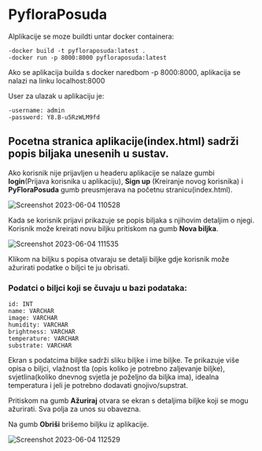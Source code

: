 # PyfloraPosuda

Alplikacije se moze buildti untar docker containera:

    -docker build -t pyfloraposuda:latest .
    -docker run -p 8000:8000 pyfloraposuda:latest

Ako se aplikacija builda s docker naredbom -p 8000:8000, aplikacija se nalazi na linku localhost:8000

User za ulazak u aplikaciju je:

    -username: admin
    -password: Y8.B-u5RzWLM9fd

## Pocetna stranica aplikacije(index.html) sadrži popis biljaka unesenih u sustav.

Ako korisnik nije prijavljen u headeru aplikacije se nalaze gumbi  **login**(Prijava korisnika u aplikaciju), **Sign up** (Kreiranje novog korisnika) i **PyFloraPosuda** gumb preusmjerava na početnu stranicu(index.html).




![Screenshot 2023-06-04 110528](https://github.com/RenatoSeva/pyfloraposuda/assets/78822975/a6b593a4-2c7a-4c60-b2cc-254808de0eb6)

Kada se korisnik prijavi prikazuje se popis biljaka s njihovim detaljim o njegi. Korisnik može kreirati novu biljku pritiskom na gumb **Nova biljka**.

![Screenshot 2023-06-04 111535](https://github.com/RenatoSeva/pyfloraposuda/assets/78822975/2cc8770a-d8e8-4fea-bbe1-251c9c1f00d4)

Klikom na biljku s popisa otvaraju se detalji biljke gdje korisnik može ažurirati podatke o biljci te ju obrisati.

### Podatci o biljci koji se čuvaju u bazi podataka:
    id: INT
    name: VARCHAR
    image: VARCHAR
    humidity: VARCHAR
    brightness: VARCHAR
    temperature: VARCHAR
    substrate: VARCHAR

Ekran s podatcima biljke sadrži sliku biljke i ime biljke. Te prikazuje više opisa o biljci, vlažnost tla (opis koliko je potrebno zaljevanje biljke), svjetlina(koliko dnevnog svjetla je poželjno da biljka ima), idealna temperatura i jeli je potrebno dodavati gnojivo/supstrat.

Pritiskom na gumb **Ažuriraj** otvara se ekran s detaljima biljke koji se mogu ažurirati. Sva polja za unos su obavezna.

Na gumb **Obriši** brišemo biljku iz aplikacije.

![Screenshot 2023-06-04 112529](https://github.com/RenatoSeva/pyfloraposuda/assets/78822975/4e60a7d7-32ae-4ae9-99ee-ae087cf1e2d3)
